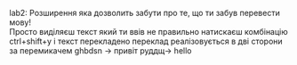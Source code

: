 lab2:
Розширення яка дозволить забути про те, що ти забув перевести мову!	 
Просто виділяєш текст який ти ввів не правильно натискаєш комбінацію ctrl+shift+y і текст перекладено
переклад реалізовується в дві сторони за перемикачем
ghbdsn -> привіт
руддщ-> hello

